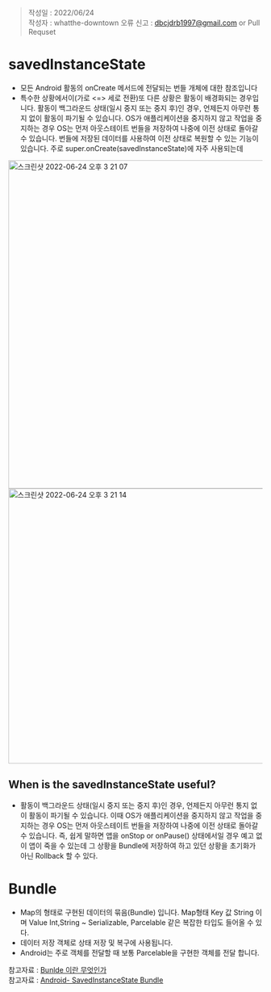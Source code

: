 > 작성일 : 2022/06/24<br>
> 작성자 : whatthe-downtown
> 오류 신고 : dbcjdrb1997@gmail.com or Pull Requset
# savedInstanceState

- 모든 Android 활동의 onCreate 메서드에 전달되는 번들 개체에 대한 참조입니다 
- 특수한 상황에서이(가로 <=> 세로 전환)또 다른 상황은 활동이 배경화되는 경우입니다. 활동이 백그라운드 상태(일시 중지 또는 중지 후)인 경우, 언제든지 아무런 통지 없이 활동이 파기될 수 있습니다. OS가 애플리케이션을 중지하지 않고 작업을 중지하는 경우 OS는 먼저 아웃스테이트 번들을 저장하여 나중에 이전 상태로 돌아갈 수 있습니다. 번들에 저장된 데이터를 사용하여 이전 상태로 복원할 수 있는 기능이 있습니다. 
주로 super.onCreate(savedInstanceState)에 자주 사용되는데

<img width="650" alt="스크린샷 2022-06-24 오후 3 21 07" src="https://user-images.githubusercontent.com/70245821/175475153-eb7aada9-4536-4fb6-80fd-5d7649e046c0.png">
<img width="545" alt="스크린샷 2022-06-24 오후 3 21 14" src="https://user-images.githubusercontent.com/70245821/175475166-11786eac-42bf-4133-b795-1399088e728c.png">

## When is the savedInstanceState useful?
- 활동이 백그라운드 상태(일시 중지 또는 중지 후)인 경우, 언제든지 아무런 통지 없이 활동이 파기될 수 있습니다. 이때 OS가 애플리케이션을 중지하지 않고 작업을 중지하는 경우 OS는 먼저 아웃스테이트 번들을 저장하여 나중에 이전 상태로 돌아갈 수 있습니다. 즉, 쉽게 말하면 앱을 onStop or onPause() 상태에서일 경우 예고 없이 앱이 죽을 수 있는데 그 상황을 Bundle에 저장하여 하고 있던 상황을 초기화가 아닌 Rollback 할 수 있다.

# Bundle 
- Map의 형태로 구현된 데이터의 묶음(Bundle) 입니다. Map형태 Key 값 String 이며 Value Int,String ~ Serializable, Parcelable 같은 복잡한 타입도 들어올 수 있다.
- 데이터 저장 객체로 상태 저장 및 복구에 사용됩니다.
- Android는 주로 객체를 전달할 때 보통 Parcelable을 구현한 객체를 전달 합니다. 


참고자료 : <a href="https://kotlinworld.com/45"> Bunlde 이란 무엇인가 </a> </br>
참고자료 : <a href="https://tinyurl.com/2doz3xem"> Android- SavedInstanceState Bundle</a>
